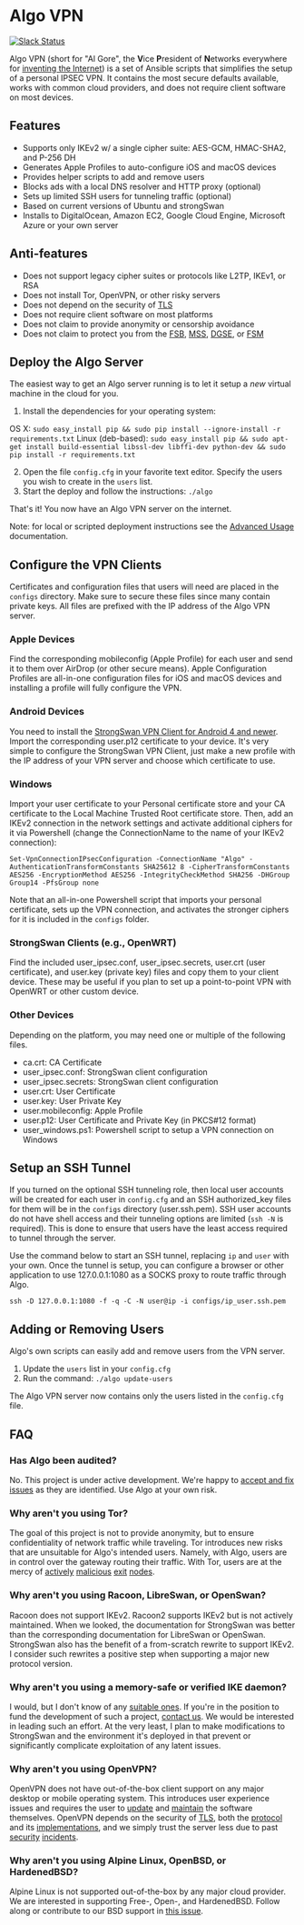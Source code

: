 # Algo VPN

[![Slack Status](https://empireslacking.herokuapp.com/badge.svg)](https://empireslacking.herokuapp.com)

Algo VPN (short for "Al Gore", the **V**ice **P**resident of **N**etworks everywhere for [inventing the Internet](https://www.youtube.com/watch?v=BnFJ8cHAlco)) is a set of Ansible scripts that simplifies the setup of a personal IPSEC VPN. It contains the most secure defaults available, works with common cloud providers, and does not require client software on most devices.

## Features

* Supports only IKEv2 w/ a single cipher suite: AES-GCM, HMAC-SHA2, and P-256 DH
* Generates Apple Profiles to auto-configure iOS and macOS devices
* Provides helper scripts to add and remove users
* Blocks ads with a local DNS resolver and HTTP proxy (optional)
* Sets up limited SSH users for tunneling traffic (optional)
* Based on current versions of Ubuntu and strongSwan
* Installs to DigitalOcean, Amazon EC2, Google Cloud Engine, Microsoft Azure or your own server

## Anti-features

* Does not support legacy cipher suites or protocols like L2TP, IKEv1, or RSA
* Does not install Tor, OpenVPN, or other risky servers
* Does not depend on the security of [TLS](https://tools.ietf.org/html/rfc7457)
* Does not require client software on most platforms
* Does not claim to provide anonymity or censorship avoidance
* Does not claim to protect you from the [FSB](https://en.wikipedia.org/wiki/Federal_Security_Service), [MSS](https://en.wikipedia.org/wiki/Ministry_of_State_Security_(China)), [DGSE](https://en.wikipedia.org/wiki/Directorate-General_for_External_Security), or [FSM](https://en.wikipedia.org/wiki/Flying_Spaghetti_Monster)

## Deploy the Algo Server

The easiest way to get an Algo server running is to let it setup a _new_ virtual machine in the cloud for you.

1. Install the dependencies for your operating system:

 OS X: `sudo easy_install pip && sudo pip install --ignore-install -r requirements.txt`
 Linux (deb-based): `sudo easy_install pip && sudo apt-get install build-essential libssl-dev libffi-dev python-dev && sudo pip install -r requirements.txt` 

2. Open the file `config.cfg` in your favorite text editor. Specify the users you wish to create in the `users` list.
3. Start the deploy and follow the instructions: `./algo`

That's it! You now have an Algo VPN server on the internet.

Note: for local or scripted deployment instructions see the [Advanced Usage](/docs/ADVANCED.md) documentation.

## Configure the VPN Clients

Certificates and configuration files that users will need are placed in the `configs` directory. Make sure to secure these files since many contain private keys. All files are prefixed with the IP address of the Algo VPN server.

### Apple Devices

Find the corresponding mobileconfig (Apple Profile) for each user and send it to them over AirDrop (or other secure means). Apple Configuration Profiles are all-in-one configuration files for iOS and macOS devices and installing a profile will fully configure the VPN.

### Android Devices

You need to install the [StrongSwan VPN Client for Android 4 and newer](https://play.google.com/store/apps/details?id=org.strongswan.android). Import the corresponding user.p12 certificate to your device. It's very simple to configure the StrongSwan VPN Client, just make a new profile with the IP address of your VPN server and choose which certificate to use.

### Windows

Import your user certificate to your Personal certificate store and your CA certificate to the Local Machine Trusted Root certificate store. Then, add an IKEv2 connection in the network settings and activate additional ciphers for it via Powershell (change the ConnectionName to the name of your IKEv2 connection):

`Set-VpnConnectionIPsecConfiguration -ConnectionName "Algo" -AuthenticationTransformConstants SHA25612
8 -CipherTransformConstants AES256 -EncryptionMethod AES256 -IntegrityCheckMethod SHA256 -DHGroup Group14 -PfsGroup none`

Note that an all-in-one Powershell script that imports your personal certificate, sets up the VPN connection, and activates the stronger ciphers for it is included in the `configs` folder.

### StrongSwan Clients (e.g., OpenWRT)

Find the included user_ipsec.conf, user_ipsec.secrets, user.crt (user certificate), and user.key (private key) files and copy them to your client device. These may be useful if you plan to set up a point-to-point VPN with OpenWRT or other custom device.

### Other Devices

Depending on the platform, you may need one or multiple of the following files.

* ca.crt: CA Certificate
* user_ipsec.conf: StrongSwan client configuration
* user_ipsec.secrets: StrongSwan client configuration
* user.crt: User Certificate
* user.key: User Private Key
* user.mobileconfig: Apple Profile
* user.p12: User Certificate and Private Key (in PKCS#12 format)
* user_windows.ps1: Powershell script to setup a VPN connection on Windows

## Setup an SSH Tunnel

If you turned on the optional SSH tunneling role, then local user accounts will be created for each user in `config.cfg` and an SSH authorized_key files for them will be in the `configs` directory (user.ssh.pem). SSH user accounts do not have shell access and their tunneling options are limited (`ssh -N` is required). This is done to ensure that users have the least access required to tunnel through the server. 

Use the command below to start an SSH tunnel, replacing `ip` and `user` with your own. Once the tunnel is setup, you can configure a browser or other application to use 127.0.0.1:1080 as a SOCKS proxy to route traffic through Algo.

 `ssh -D 127.0.0.1:1080 -f -q -C -N user@ip -i configs/ip_user.ssh.pem`  

## Adding or Removing Users

Algo's own scripts can easily add and remove users from the VPN server.

1. Update the `users` list in your `config.cfg`
2. Run the command: `./algo update-users`

The Algo VPN server now contains only the users listed in the `config.cfg` file.

## FAQ

### Has Algo been audited?

No. This project is under active development. We're happy to [accept and fix issues](https://github.com/trailofbits/algo/issues) as they are identified. Use Algo at your own risk.

### Why aren't you using Tor?

The goal of this project is not to provide anonymity, but to ensure confidentiality of network traffic while traveling. Tor introduces new risks that are unsuitable for Algo's intended users. Namely, with Algo, users are in control over the gateway routing their traffic. With Tor, users are at the mercy of [actively](https://www.securityweek2016.tu-darmstadt.de/fileadmin/user_upload/Group_securityweek2016/pets2016/10_honions-sanatinia.pdf) [malicious](https://chloe.re/2015/06/20/a-month-with-badonions/) [exit](https://community.fireeye.com/people/archit.mehta/blog/2014/11/18/onionduke-apt-malware-distributed-via-malicious-tor-exit-node) [nodes](https://www.wired.com/2010/06/wikileaks-documents/).

### Why aren't you using Racoon, LibreSwan, or OpenSwan?

Racoon does not support IKEv2. Racoon2 supports IKEv2 but is not actively maintained. When we looked, the documentation for StrongSwan was better than the corresponding documentation for LibreSwan or OpenSwan. StrongSwan also has the benefit of a from-scratch rewrite to support IKEv2. I consider such rewrites a positive step when supporting a major new protocol version.

### Why aren't you using a memory-safe or verified IKE daemon?

I would, but I don't know of any [suitable ones](https://github.com/trailofbits/algo/issues/68). If you're in the position to fund the development of such a project, [contact us](mailto:info@trailofbits.com). We would be interested in leading such an effort. At the very least, I plan to make modifications to StrongSwan and the environment it's deployed in that prevent or significantly complicate exploitation of any latent issues.

### Why aren't you using OpenVPN?

OpenVPN does not have out-of-the-box client support on any major desktop or mobile operating system. This introduces user experience issues and requires the user to [update](https://www.exploit-db.com/exploits/34037/) and [maintain](https://www.exploit-db.com/exploits/20485/) the software themselves. OpenVPN depends on the security of [TLS](https://tools.ietf.org/html/rfc7457), both the [protocol](http://arstechnica.com/security/2016/08/new-attack-can-pluck-secrets-from-1-of-https-traffic-affects-top-sites/) and its [implementations](http://arstechnica.com/security/2014/04/confirmed-nasty-heartbleed-bug-exposes-openvpn-private-keys-too/), and we simply trust the server less due to past [security](https://github.com/ValdikSS/openvpn-fix-dns-leak-plugin/blob/master/README.md) [incidents](https://www.exploit-db.com/exploits/34879/).

### Why aren't you using Alpine Linux, OpenBSD, or HardenedBSD?

Alpine Linux is not supported out-of-the-box by any major cloud provider. We are interested in supporting Free-, Open-, and HardenedBSD. Follow along or contribute to our BSD support in [this issue](https://github.com/trailofbits/algo/issues/35).
